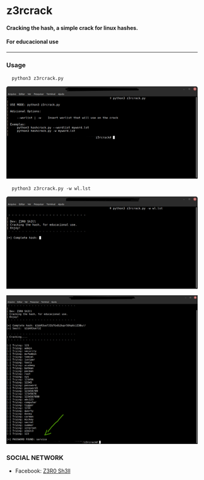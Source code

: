 

# z3rcrack
#### Cracking the hash, a simple crack for linux hashes.
#### **For educacional use**
---
### Usage

~~~WITHOUT COMMAND
  python3 z3rcrack.py
~~~

![Help](assets/help.png)


~~~WITHOUT COMMAND
  python3 z3rcrack.py -w wl.lst
~~~

![Help](assets/execute.png)


![Help](assets/run.png)

### **SOCIAL NETWORK**
* Facebook: [Z3R0 Sh3ll]("https://www.facebook.com/shz3r0/")
